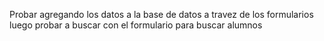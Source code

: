 Probar agregando los datos a la base de datos a travez de los formularios
luego probar a buscar con el formulario para buscar alumnos
